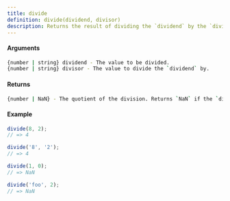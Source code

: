 ```yaml
---
title: divide
definition: divide(dividend, divisor)
description: Returns the result of dividing the `dividend` by the `divisor`.
---
```



#### Arguments


```bash
{number | string} dividend - The value to be divided.
{number | string} divisor - The value to divide the `dividend` by.
```


#### Returns


```bash
{number | NaN} - The quotient of the division. Returns `NaN` if the `dividend` or `divisor` is not a number.
```


#### Example


```ts
divide(8, 2);
// => 4

divide('8', '2');
// => 4

divide(1, 0);
// => NaN

divide('foo', 2);
// => NaN
```